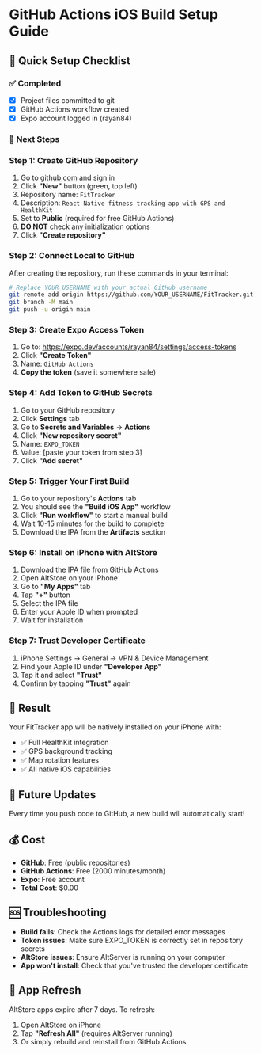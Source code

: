 # GitHub Actions iOS Build Setup Guide

## 🎯 Quick Setup Checklist

### ✅ Completed
- [x] Project files committed to git
- [x] GitHub Actions workflow created
- [x] Expo account logged in (rayan84)

### 🔄 Next Steps

### **Step 1: Create GitHub Repository**
1. Go to [github.com](https://github.com) and sign in
2. Click **"New"** button (green, top left)
3. Repository name: `FitTracker`
4. Description: `React Native fitness tracking app with GPS and HealthKit`
5. Set to **Public** (required for free GitHub Actions)
6. **DO NOT** check any initialization options
7. Click **"Create repository"**

### **Step 2: Connect Local to GitHub**
After creating the repository, run these commands in your terminal:

```bash
# Replace YOUR_USERNAME with your actual GitHub username
git remote add origin https://github.com/YOUR_USERNAME/FitTracker.git
git branch -M main
git push -u origin main
```

### **Step 3: Create Expo Access Token**
1. Go to: https://expo.dev/accounts/rayan84/settings/access-tokens
2. Click **"Create Token"**
3. Name: `GitHub Actions`
4. **Copy the token** (save it somewhere safe)

### **Step 4: Add Token to GitHub Secrets**
1. Go to your GitHub repository
2. Click **Settings** tab
3. Go to **Secrets and Variables** → **Actions**
4. Click **"New repository secret"**
5. Name: `EXPO_TOKEN`
6. Value: [paste your token from step 3]
7. Click **"Add secret"**

### **Step 5: Trigger Your First Build**
1. Go to your repository's **Actions** tab
2. You should see the **"Build iOS App"** workflow
3. Click **"Run workflow"** to start a manual build
4. Wait 10-15 minutes for the build to complete
5. Download the IPA from the **Artifacts** section

### **Step 6: Install on iPhone with AltStore**
1. Download the IPA file from GitHub Actions
2. Open AltStore on your iPhone
3. Go to **"My Apps"** tab
4. Tap **"+"** button
5. Select the IPA file
6. Enter your Apple ID when prompted
7. Wait for installation

### **Step 7: Trust Developer Certificate**
1. iPhone Settings → General → VPN & Device Management
2. Find your Apple ID under **"Developer App"**
3. Tap it and select **"Trust"**
4. Confirm by tapping **"Trust"** again

## 🎉 Result
Your FitTracker app will be natively installed on your iPhone with:
- ✅ Full HealthKit integration
- ✅ GPS background tracking
- ✅ Map rotation features
- ✅ All native iOS capabilities

## 🔄 Future Updates
Every time you push code to GitHub, a new build will automatically start!

## 💰 Cost
- **GitHub**: Free (public repositories)
- **GitHub Actions**: Free (2000 minutes/month)
- **Expo**: Free account
- **Total Cost**: $0.00

## 🆘 Troubleshooting
- **Build fails**: Check the Actions logs for detailed error messages
- **Token issues**: Make sure EXPO_TOKEN is correctly set in repository secrets
- **AltStore issues**: Ensure AltServer is running on your computer
- **App won't install**: Check that you've trusted the developer certificate

## 📱 App Refresh
AltStore apps expire after 7 days. To refresh:
1. Open AltStore on iPhone
2. Tap **"Refresh All"** (requires AltServer running)
3. Or simply rebuild and reinstall from GitHub Actions
